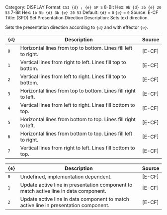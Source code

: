 Category: DISPLAY
Format: `CSI {d} ; {e} SP S`
8-Bit Hex: `9b {d} 3b {e} 20 53`
7-Bit Hex: `1b 5b {d} 3b {e} 20 53`
Default: `{d}` = `0`
    `{e}` = `0`
Source: E-CF
Title: (SPD) Set Presentation Direction
Description: Sets text direction.

Sets the presentation direction according to `{d}` and with effector `{e}`.

| `{d}` | Description                                                    | Source |
|-------|----------------------------------------------------------------|--------|
| `0`   | Horizontal lines from top to bottom. Lines fill left to right. | [E-CF] |
| `1`   | Vertical lines from right to left. Lines fill top to bottom.   | [E-CF] |
| `2`   | Vertical lines from left to right. Lines fill top to bottom.   | [E-CF] |
| `3`   | Horizontal lines from top to bottom. Lines fill right to left. | [E-CF] |
| `4`   | Vertical lines from left to right. Lines fill bottom to top.   | [E-CF] |
| `5`   | Horizontal lines from bottom to top. Lines fill right to left. | [E-CF] |
| `6`   | Horizontal lines from bottom to top. Lines fill left to right. | [E-CF] |
| `7`   | Vertical lines from right to left. Lines fill bottom to top.   | [E-CF] |

| `{e}` | Description                                                                          | Source |
|-------|--------------------------------------------------------------------------------------|--------|
| `0`   | Undefined, implementation dependent.                                                 | [E-CF] |
| `1`   | Update active line in presentation component to match active line in data component. | [E-CF] |
| `2`   | Update active line in data component to match active line in presentation component. | [E-CF] |
